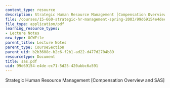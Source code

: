 ```yaml
---
content_type: resource
description: Strategic Human Resource Management [Compensation Overview and SAS]
file: /courses/15-660-strategic-hr-management-spring-2003/99d69154e4deec715d25420abbc6a591_sas.pdf
file_type: application/pdf
learning_resource_types:
- Lecture Notes
ocw_type: OCWFile
parent_title: Lecture Notes
parent_type: CourseSection
parent_uid: b2b3608c-b2c6-f2b1-ad22-d477d2704b89
resourcetype: Document
title: sas.pdf
uid: 99d69154-e4de-ec71-5d25-420abbc6a591
---
```

Strategic Human Resource Management [Compensation Overview and SAS]

